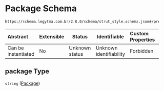 # Package Schema

```txt
https://schema.legytma.com.br/2.0.0/schema/strut_style.schema.json#/properties/package
```




| Abstract            | Extensible | Status         | Identifiable            | Custom Properties | Additional Properties | Access Restrictions | Defined In                                                                            |
| :------------------ | ---------- | -------------- | ----------------------- | :---------------- | --------------------- | ------------------- | ------------------------------------------------------------------------------------- |
| Can be instantiated | No         | Unknown status | Unknown identifiability | Forbidden         | Allowed               | none                | [strut_style.schema.json\*](../schema/strut_style.schema.json) |

## package Type

`string` ([Package](strut_style-properties-package.md))
